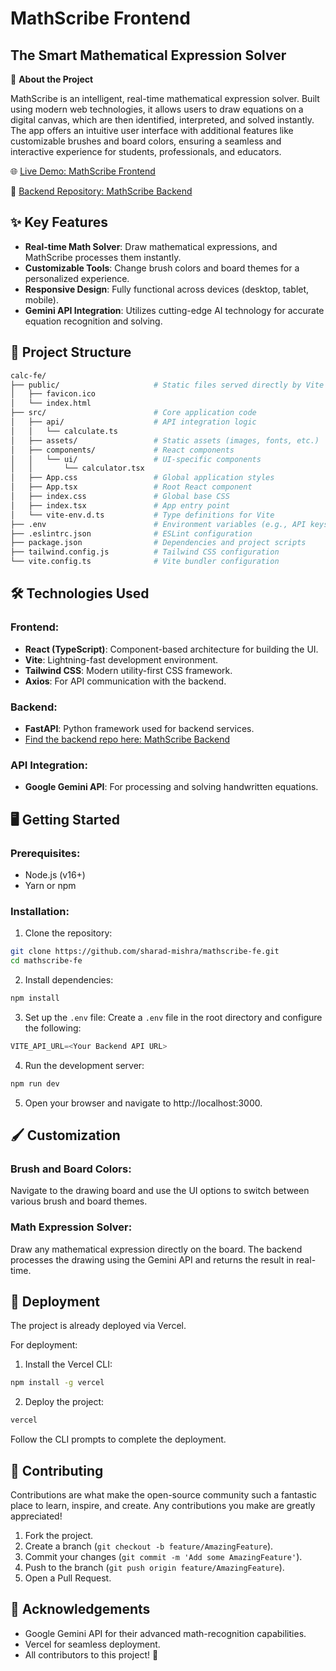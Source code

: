 # MathScribe Frontend

## The Smart Mathematical Expression Solver

🚀 **About the Project**

MathScribe is an intelligent, real-time mathematical expression solver. Built using modern web technologies, it allows users to draw equations on a digital canvas, which are then identified, interpreted, and solved instantly. The app offers an intuitive user interface with additional features like customizable brushes and board colors, ensuring a seamless and interactive experience for students, professionals, and educators.

🌐 [Live Demo: MathScribe Frontend](https://mathscribe-fe.vercel.app/)

🔗 [Backend Repository: MathScribe Backend](https://github.com/sharad-mishra/mathscribe-be)

## ✨ Key Features

- **Real-time Math Solver**: Draw mathematical expressions, and MathScribe processes them instantly.
- **Customizable Tools**: Change brush colors and board themes for a personalized experience.
- **Responsive Design**: Fully functional across devices (desktop, tablet, mobile).
- **Gemini API Integration**: Utilizes cutting-edge AI technology for accurate equation recognition and solving.

## 📂 Project Structure

```bash
calc-fe/
├── public/                     # Static files served directly by Vite
│   ├── favicon.ico
│   └── index.html
├── src/                        # Core application code
│   ├── api/                    # API integration logic
│   │   └── calculate.ts
│   ├── assets/                 # Static assets (images, fonts, etc.)
│   ├── components/             # React components
│   │   └── ui/                 # UI-specific components
│   │       └── calculator.tsx
│   ├── App.css                 # Global application styles
│   ├── App.tsx                 # Root React component
│   ├── index.css               # Global base CSS
│   ├── index.tsx               # App entry point
│   └── vite-env.d.ts           # Type definitions for Vite
├── .env                        # Environment variables (e.g., API keys)
├── .eslintrc.json              # ESLint configuration
├── package.json                # Dependencies and project scripts
├── tailwind.config.js          # Tailwind CSS configuration
└── vite.config.ts              # Vite bundler configuration
```

## 🛠️ Technologies Used

### Frontend:
- **React (TypeScript)**: Component-based architecture for building the UI.
- **Vite**: Lightning-fast development environment.
- **Tailwind CSS**: Modern utility-first CSS framework.
- **Axios**: For API communication with the backend.

### Backend:
- **FastAPI**: Python framework used for backend services.
- [Find the backend repo here: MathScribe Backend](https://github.com/sharad-mishra/mathscribe-be)

### API Integration:
- **Google Gemini API**: For processing and solving handwritten equations.

## 🖥️ Getting Started

### Prerequisites:
- Node.js (v16+)
- Yarn or npm

### Installation:

1. Clone the repository:
```bash
git clone https://github.com/sharad-mishra/mathscribe-fe.git
cd mathscribe-fe
```

2. Install dependencies:
```bash
npm install
```

3. Set up the `.env` file: Create a `.env` file in the root directory and configure the following:
```javascript
VITE_API_URL=<Your Backend API URL>
```

4. Run the development server:
```bash
npm run dev
```

5. Open your browser and navigate to http://localhost:3000.

## 🖌️ Customization

### Brush and Board Colors:
Navigate to the drawing board and use the UI options to switch between various brush and board themes.

### Math Expression Solver:
Draw any mathematical expression directly on the board. The backend processes the drawing using the Gemini API and returns the result in real-time.

## 🚀 Deployment

The project is already deployed via Vercel.

For deployment:

1. Install the Vercel CLI:
```bash
npm install -g vercel
```

2. Deploy the project:
```bash
vercel
```

Follow the CLI prompts to complete the deployment.

## 🤝 Contributing

Contributions are what make the open-source community such a fantastic place to learn, inspire, and create. Any contributions you make are greatly appreciated!

1. Fork the project.
2. Create a branch (`git checkout -b feature/AmazingFeature`).
3. Commit your changes (`git commit -m 'Add some AmazingFeature'`).
4. Push to the branch (`git push origin feature/AmazingFeature`).
5. Open a Pull Request.


## 🎉 Acknowledgements

- Google Gemini API for their advanced math-recognition capabilities.
- Vercel for seamless deployment.
- All contributors to this project! 💙
